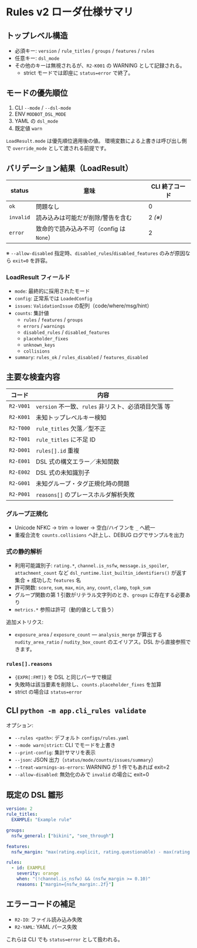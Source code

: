 # Rules v2 ローダ仕様サマリ

## トップレベル構造

- 必須キー: `version` / `rule_titles` / `groups` / `features` / `rules`
- 任意キー: `dsl_mode`
- その他のキーは無視されるが、`R2-K001` の WARNING として記録される。
  - strict モードでは即座に `status=error` で終了。

## モードの優先順位

1. CLI `--mode` / `--dsl-mode`
2. ENV `MODBOT_DSL_MODE`
3. YAML の `dsl_mode`
4. 既定値 `warn`

`LoadResult.mode` は優先順位適用後の値。
環境変数による上書きは呼び出し側で `override_mode` として渡される前提です。

## バリデーション結果（LoadResult）

| status   | 意味                                       | CLI 終了コード |
|----------|--------------------------------------------|----------------|
| `ok`     | 問題なし                                   | 0              |
| `invalid`| 読み込みは可能だが削除/警告を含む           | 2 *(※)*        |
| `error`  | 致命的で読み込み不可（config は `None`）   | 2              |

※ `--allow-disabled` 指定時、`disabled_rules`/`disabled_features` のみが原因なら `exit=0` を許容。

### LoadResult フィールド

- `mode`: 最終的に採用されたモード
- `config`: 正常系では `LoadedConfig`
- `issues`: `ValidationIssue` の配列（code/where/msg/hint）
- `counts`: 集計値
  - `rules` / `features` / `groups`
  - `errors` / `warnings`
  - `disabled_rules` / `disabled_features`
  - `placeholder_fixes`
  - `unknown_keys`
  - `collisions`
- `summary`: `rules_ok` / `rules_disabled` / `features_disabled`

## 主要な検査内容

| コード      | 内容                                                |
|-------------|-----------------------------------------------------|
| `R2-V001`    | `version` 不一致、`rules` 非リスト、必須項目欠落 等 |
| `R2-K001`    | 未知トップレベルキー検知                           |
| `R2-T000`    | `rule_titles` 欠落／型不正                          |
| `R2-T001`    | `rule_titles` に不足 ID                             |
| `R2-D001`    | `rules[].id` 重複                                   |
| `R2-E001`    | DSL 式の構文エラー／未知関数                        |
| `R2-E002`    | DSL 式の未知識別子                                 |
| `R2-G001`    | 未知グループ・タグ正規化時の問題                    |
| `R2-P001`    | `reasons[]` のプレースホルダ解析失敗                 |

### グループ正規化

- Unicode NFKC → trim → lower → 空白/ハイフンを `_` へ統一
- 重複合流を `counts.collisions` へ計上し、DEBUG ログでサンプルを出力

### 式の静的解析

- 利用可能識別子: `rating.*`, `channel.is_nsfw`, `message.is_spoiler`, `attachment_count` など `dsl_runtime.list_builtin_identifiers()` が返す集合 + 成功した `features` 名
- 許可関数: `score`, `sum`, `max`, `min`, `any`, `count`, `clamp`, `topk_sum`
- グループ関数の第 1 引数がリテラル文字列のとき、`groups` に存在する必要あり
- `metrics.*` 参照は許可（動的値として扱う）

追加メトリクス:

- `exposure_area` / `exposure_count` — `analysis_merge` が算出する `nudity_area_ratio` / `nudity_box_count` のエイリアス。DSL から直接参照できます。

### `rules[].reasons`

- `{EXPR[:FMT]}` を DSL と同じパーサで検証
- 失敗時は該当要素を削除し、`counts.placeholder_fixes` を加算
- strict の場合は `status=error`

## CLI `python -m app.cli_rules validate`

オプション:

- `--rules <path>`: デフォルト `configs/rules.yaml`
- `--mode warn|strict`: CLI でモードを上書き
- `--print-config`: 集計サマリを表示
- `--json`: JSON 出力（`status/mode/counts/issues/summary`）
- `--treat-warnings-as-errors`: WARNING が 1 件でもあれば exit=2
- `--allow-disabled`: 無効化のみで `invalid` の場合に exit=0

## 既定の DSL 雛形

```yaml
version: 2
rule_titles:
  EXAMPLE: "Example rule"

groups:
  nsfw_general: ["bikini", "see_through"]

features:
  nsfw_margin: "max(rating.explicit, rating.questionable) - max(rating.general, rating.sensitive)"

rules:
  - id: EXAMPLE
    severity: orange
    when: "(!channel.is_nsfw) && (nsfw_margin >= 0.10)"
    reasons: ["margin={nsfw_margin:.2f}"]
```

## エラーコードの補足

- `R2-IO`: ファイル読み込み失敗
- `R2-YAML`: YAML パース失敗

これらは CLI でも `status=error` として扱われる。
